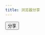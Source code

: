 ```yaml
---
title: 浏览器分享
---
```


<button id="share">分享</button>


<script>
let share = document.querySelector('#share');
share.addEventListener('click', e => {
    if (! navigator.share) {
        alert('不支持分享');
        return;
    }
    let config = {
        title: document.title,
        text: 'Hello World',
        url: 'https://developer.mozilla.org',
    }
    navigator.share(config).then(rs => {
        console.log(rs);
        alert('分享成功');
    });

});

</script>
